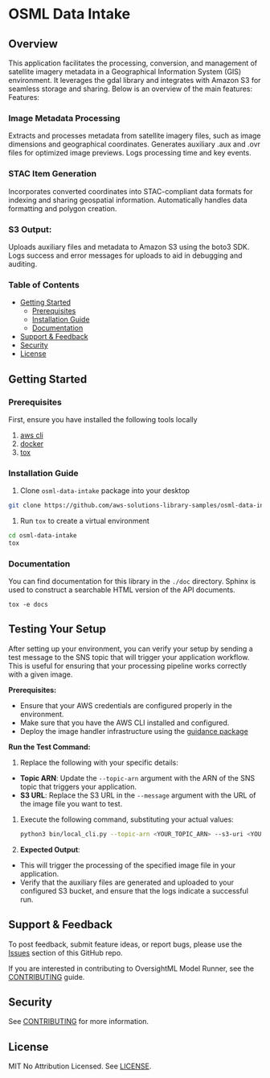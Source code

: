# OSML Data Intake
## Overview
This application facilitates the processing, conversion, and management of satellite imagery metadata in a Geographical Information System (GIS) environment. It leverages the gdal library and integrates with Amazon S3 for seamless storage and sharing. Below is an overview of the main features:
Features:

### Image Metadata Processing
Extracts and processes metadata from satellite imagery files, such as image dimensions and geographical coordinates.
Generates auxiliary .aux and .ovr files for optimized image previews. Logs processing time and key events.

### STAC Item Generation
Incorporates converted coordinates into STAC-compliant data formats for indexing and sharing geospatial information.
Automatically handles data formatting and polygon creation.

### S3 Output:
Uploads auxiliary files and metadata to Amazon S3 using the boto3 SDK.
Logs success and error messages for uploads to aid in debugging and auditing.

### Table of Contents
* [Getting Started](#getting-started)
    * [Prerequisites](#prerequisites)
    * [Installation Guide](#installation-guide)
    * [Documentation](#documentation)
* [Support & Feedback](#support--feedback)
* [Security](#security)
* [License](#license)


## Getting Started
### Prerequisites

First, ensure you have installed the following tools locally

1. [aws cli](https://docs.aws.amazon.com/cli/latest/userguide/install-cliv2.html)
2. [docker](https://nodejs.org/en)
3. [tox](https://tox.wiki/en/latest/installation.html)

### Installation Guide

1. Clone `osml-data-intake` package into your desktop

```sh
git clone https://github.com/aws-solutions-library-samples/osml-data-intake.git
```

1. Run `tox` to create a virtual environment

```sh
cd osml-data-intake
tox
```

### Documentation

You can find documentation for this library in the `./doc` directory. Sphinx is used to construct a searchable HTML
version of the API documents.

```shell
tox -e docs
```

## Testing Your Setup

After setting up your environment, you can verify your setup by sending a test message to the SNS topic that will trigger your application workflow. This is useful for ensuring that your processing pipeline works correctly with a given image.

**Prerequisites:**
- Ensure that your AWS credentials are configured properly in the environment.
- Make sure that you have the AWS CLI installed and configured.
- Deploy the image handler infrastructure using the [guidance package](https://github.com/aws-solutions-library-samples/guidance-for-processing-overhead-imagery-on-aws)

**Run the Test Command:**

1. Replace the following with your specific details:
  - **Topic ARN**: Update the `--topic-arn` argument with the ARN of the SNS topic that triggers your application.
  - **S3 URL**: Replace the S3 URL in the `--message` argument with the URL of the image file you want to test.

1. Execute the following command, substituting your actual values:

    ```bash
    python3 bin/local_cli.py --topic-arn <YOUR_TOPIC_ARN> --s3-uri <YOUR_S3_URI>
    ```

2. **Expected Output**:
  - This will trigger the processing of the specified image file in your application.
  - Verify that the auxiliary files are generated and uploaded to your configured S3 bucket, and ensure that the logs indicate a successful run.


## Support & Feedback

To post feedback, submit feature ideas, or report bugs, please use the [Issues](https://github.com/aws-solutions-library-samples/osml-data-intake/issues) section of this GitHub repo.

If you are interested in contributing to OversightML Model Runner, see the [CONTRIBUTING](CONTRIBUTING.md) guide.

## Security

See [CONTRIBUTING](CONTRIBUTING.md) for more information.

## License

MIT No Attribution Licensed. See [LICENSE](LICENSE).
